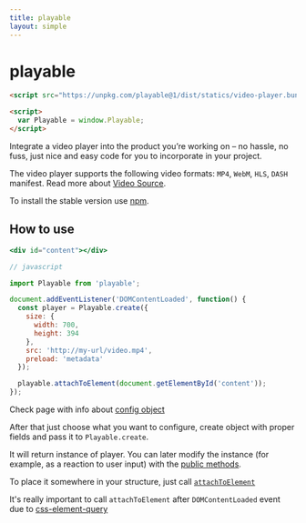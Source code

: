```yaml
---
title: playable
layout: simple
---
```


# playable

```html
<script src="https://unpkg.com/playable@1/dist/statics/video-player.bundle.min.js"></script>

<script>
  var Playable = window.Playable;
</script>
```

<aside class="notice">
Integrate a video player into the product you’re working on – no hassle, no fuss, just nice and easy code for you to incorporate in your project.
</aside>

The video player supports the following video formats: `MP4`, `WebM`, `HLS`, `DASH` manifest. Read more about [Video Source](/video-source).

To install the stable version use [npm](https://www.npmjs.com/).

## How to use

```jsx
<div id="content"></div>

// javascript

import Playable from 'playable';

document.addEventListener('DOMContentLoaded', function() {
  const player = Playable.create({
    size: {
      width: 700,
      height: 394
    },
    src: 'http://my-url/video.mp4',
    preload: 'metadata'
  });

  playable.attachToElement(document.getElementById('content'));
});
```

Check page with info about [config object](/player-config)

After that just choose what you want to configure, create object with proper fields and pass it to `Playable.create`.

It will return instance of player. You can later modify the instance (for example, as a reaction to user input) with the  [public methods](/player-public-methods).

To place it somewhere in your structure, just call [`attachToElement`](/player-public-methods#attachtoelement)

It's really important to call `attachToElement` after `DOMContentLoaded` event due to [css-element-query](https://github.com/marcj/css-element-queries)
